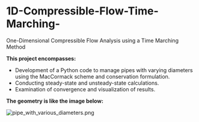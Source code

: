 # 1D-Compressible-Flow-Time-Marching-
One-Dimensional Compressible Flow Analysis using a Time Marching Method

**This project encompasses:**
- Development of a Python code to manage pipes with varying diameters using the MacCormack scheme and conservation formulation.
- Conducting steady-state and unsteady-state calculations.
- Examination of convergence and visualization of results.

**The geometry is like the image below:**

![pipe_with_various_diameters.png]([paste-the-copied-image-url-here](https://github.com/safdarianebi/1D-Compressible-Flow-Time-Marching-/blob/main/pipe_with_various_diameters.png)https://github.com/safdarianebi/1D-Compressible-Flow-Time-Marching-/blob/main/pipe_with_various_diameters.png)
